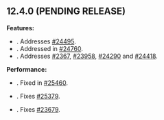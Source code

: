 ## 12.4.0 (PENDING RELEASE)

**Features:**
 - <Insert change details>. Addresses [#24495](https://github.com/cypress-io/cypress/issues/24495).
 - <Insert change details>. Addressed in [#24760](https://github.com/cypress-io/cypress/pull/24760).
 - <Insert change details>. Addresses [#2367](https://github.com/cypress-io/cypress/issues/2367), [#23958](https://github.com/cypress-io/cypress/issues/23958), [#24290](https://github.com/cypress-io/cypress/issues/24290) and [#24418](https://github.com/cypress-io/cypress/issues/24418).

 **Performance:**
 - <Insert change details>. Fixed in [#25460](https://github.com/cypress-io/cypress/pull/25460).
 

 - <Insert change details>. Fixes [#25379](https://github.com/cypress-io/cypress/issues/25379).
 - <Insert change details>. Fixes [#23679](https://github.com/cypress-io/cypress/issues/23679).
